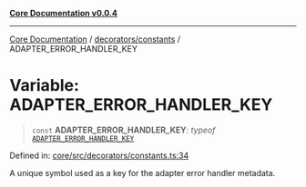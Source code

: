 [**Core Documentation v0.0.4**](../../../README.md)

***

[Core Documentation](../../../modules.md) / [decorators/constants](../README.md) / ADAPTER\_ERROR\_HANDLER\_KEY

# Variable: ADAPTER\_ERROR\_HANDLER\_KEY

> `const` **ADAPTER\_ERROR\_HANDLER\_KEY**: *typeof* [`ADAPTER_ERROR_HANDLER_KEY`](ADAPTER_ERROR_HANDLER_KEY.md)

Defined in: [core/src/decorators/constants.ts:34](https://github.com/stonemjs/core/blob/e4675fc5d1a8e120fdb4d54e226a2496fdda3681/src/decorators/constants.ts#L34)

A unique symbol used as a key for the adapter error handler metadata.
